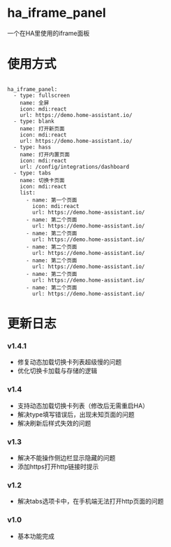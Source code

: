 # ha_iframe_panel
一个在HA里使用的iframe面板

# 使用方式

```

ha_iframe_panel:
  - type: fullscreen
    name: 全屏
    icon: mdi:react
    url: https://demo.home-assistant.io/
  - type: blank
    name: 打开新页面
    icon: mdi:react
    url: https://demo.home-assistant.io/
  - type: hass
    name: 打开内置页面
    icon: mdi:react
    url: /config/integrations/dashboard
  - type: tabs
    name: 切换卡页面
    icon: mdi:react
    list:
      - name: 第一个页面
        icon: mdi:react
        url: https://demo.home-assistant.io/
      - name: 第二个页面
        url: https://demo.home-assistant.io/
      - name: 第二个页面
        url: https://demo.home-assistant.io/
      - name: 第二个页面
        url: https://demo.home-assistant.io/
      - name: 第二个页面
        url: https://demo.home-assistant.io/
      - name: 第二个页面
        url: https://demo.home-assistant.io/
      - name: 第二个页面
        url: https://demo.home-assistant.io/

```


# 更新日志


### v1.4.1
- 修复动态加载切换卡列表超级慢的问题
- 优化切换卡加载与存储的逻辑

### v1.4
- 支持动态加载切换卡列表（修改后无需重启HA）
- 解决type填写错误后，出现未知页面的问题
- 解决刷新后样式失效的问题

### v1.3
- 解决不能操作侧边栏显示隐藏的问题
- 添加https打开http链接时提示

### v1.2
- 解决tabs选项卡中，在手机端无法打开http页面的问题

### v1.0
- 基本功能完成